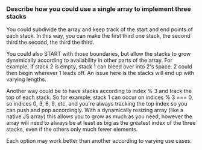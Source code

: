 
### Describe how you could use a single array to implement three stacks

You could subdivide the array and keep track of the start and end points of each stack. In this way, you can make the first third one stack, the second third the second, the third the third.

You could also START with those boundaries, but allow the stacks to grow dynamically according to availability in 
other parts of the array. For example, if stack 2 is empty, stack 1 can bleed over into 2's space. 2 could then begin 
wherever 1 leads off. An issue here is the stacks will end up with varying lengths. 

Another way could be to have stacks according to index % 3 and track the top of each stack. So for example, stack 1 can occur on indices % 3 === 0, so indices 0, 3, 6, 9, etc, and you're always tracking the top index so you can push and pop accordingly. With a dynamically resizing array (like a native JS array) this allows you to grow as much as you need, however the array will need to always be at least as big as the greatest index of the three stacks, even if the others only much fewer elements.

Each option may work better than another according to varying use cases. 